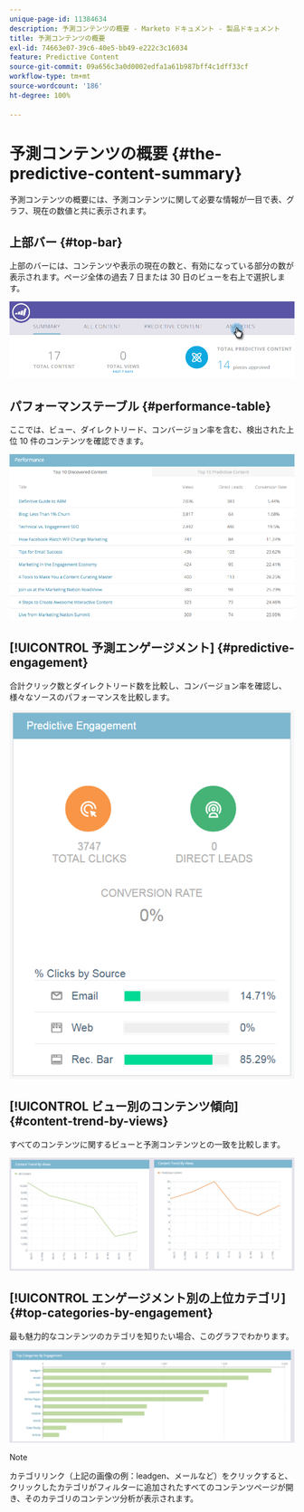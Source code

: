 ```yaml
---
unique-page-id: 11384634
description: 予測コンテンツの概要 - Marketo ドキュメント - 製品ドキュメント
title: 予測コンテンツの概要
exl-id: 74663e07-39c6-40e5-bb49-e222c3c16034
feature: Predictive Content
source-git-commit: 09a656c3a0d0002edfa1a61b987bff4c1dff33cf
workflow-type: tm+mt
source-wordcount: '186'
ht-degree: 100%

---
```


# 予測コンテンツの概要 {#the-predictive-content-summary}

予測コンテンツの概要には、予測コンテンツに関して必要な情報が一目で表、グラフ、現在の数値と共に表示されます。

## 上部バー {#top-bar}

上部のバーには、コンテンツや表示の現在の数と、有効になっている部分の数が表示されます。ページ全体の過去 7 日または 30 日のビューを右上で選択します。

![](assets/image2017-10-17-14-3a10-3a22.png)

## パフォーマンステーブル {#performance-table}

ここでは、ビュー、ダイレクトリード、コンバージョン率を含む、検出された上位 10 件のコンテンツを確認できます。

![](assets/image2017-10-3-10-3a4-3a40.png)

## [!UICONTROL 予測エンゲージメント] {#predictive-engagement}

合計クリック数とダイレクトリード数を比較し、コンバージョン率を確認し、様々なソースのパフォーマンスを比較します。

![](assets/predictive-engagement-actual.png)

## [!UICONTROL ビュー別のコンテンツ傾向]  {#content-trend-by-views}

すべてのコンテンツに関するビューと予測コンテンツとの一致を比較します。

![](assets/4.png)

## [!UICONTROL エンゲージメント別の上位カテゴリ] {#top-categories-by-engagement}

最も魅力的なコンテンツのカテゴリを知りたい場合、このグラフでわかります。

![](assets/5.png)

>[!NOTE]
>
>カテゴリリンク（上記の画像の例：leadgen、メールなど）をクリックすると、クリックしたカテゴリがフィルターに追加されたすべてのコンテンツページが開き、そのカテゴリのコンテンツ分析が表示されます。
